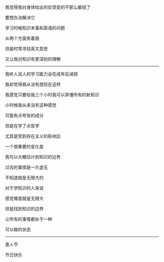 我觉得我对身体给出的反馈变的不那么敏锐了

要想办法解决它

学习时候知识本事和英语的问题

从两个方面夹着我

但是时常寻找英文意思

又让我对知识有更深刻的理解

------

我听人说人的学习能力会在成年后减弱

我却觉得我从没有想现在这样

我感觉只要给我三个小时我可以弄懂所有的新知识

小时候我从来没有这种感觉

可能有点夸张的成分

但是在学了点哲学

尤其是受到存在主义的影响后

一个很重要的变化是

我可以大概估计到知识的边界

过去的事情是一片虚无

不知道就是无限大的

对于学知识的人来说

感觉难度就是无限大

但是找到知识的边界

让所有的事情都处于一种

可以做的状态

------

愚人节

节日快乐
